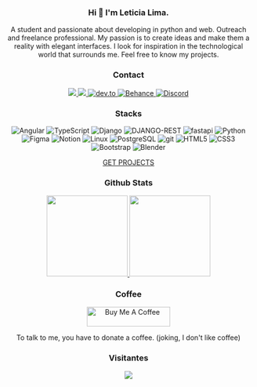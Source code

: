 
<div  align="center">

### Hi 👋 I'm Leticia Lima.

A student and passionate about developing in python and web. Outreach and freelance professional. My passion is to create ideas and make them a reality with elegant interfaces. I look for inspiration in the technological world that surrounds me. Feel free to know my projects.
<br>

### Contact

<p>  
  <a href="https://leticialima.vercel.app"target="_blank">
    <img src="https://img.shields.io/badge/Portfolio-00BB00?style=flat"/>
  </a> 
  <a href="https://www.youtube.com/channel/UCyPwE2HDDO_GCLzQHuXVH-g"target="_blank">
    <img src="https://img.shields.io/badge/YouTube-FF0000?style=flat&logo=youtube&logoColor=white"/>
  </a>
  <a href="https://dev.to/eticialima"target="_blank">
    <img alt="dev.to" src="https://img.shields.io/badge/dev.to-0A0A0A?style=flat&logo=devdotto&logoColor=white"/>
  </a>   
  <a href="https://www.behance.net/eticialima"target="_blank">
    <img alt="Behance" src="https://img.shields.io/badge/-Behance-blue?style=flat&logo=behance&logoColor=white"/>
  </a>
  <a href="https://www.instagram.com/eticialima/" target="_blank" >
    <img alt="Discord" src="https://img.shields.io/badge/Instagram-E4405F?style=flat&logo=instagram&logoColor=white"/>
  </a> 
</p>

### Stacks

<p> 
  <img alt="Angular" src="https://img.shields.io/badge/Angular-DD0031?style=flat&logo=angular&logoColor=white"/> 
  <img alt="TypeScript" src="https://img.shields.io/badge/TypeScript-007ACC?style=flat&logo=typescript&logoColor=white"/> 
  <img alt="Django" src="https://img.shields.io/badge/Django-092E20?style=flat&logo=django&logoColor=green"/>
  <img alt="DJANGO-REST" src="https://img.shields.io/badge/django%20rest-ff1709?style=flat&logo=django&logoColor=white"/> 
  <img alt="fastapi" src="https://img.shields.io/badge/fastapi-109989?style=flat&logo=FASTAPI&logoColor=white"/> 
  <img alt="Python" src="https://img.shields.io/badge/Python-FFD43B?style=flat&logo=python&logoColor=blue"/> 
  <img alt="Figma" src="https://img.shields.io/badge/Figma-F24E1E?style=flat&logo=figma&logoColor=white"/> 
  <img alt="Notion" src="https://img.shields.io/badge/Notion-000000?style=flat&logo=notion&logoColor=white"/> 
  <img alt="Linux" src="https://img.shields.io/badge/Linux-FCC624?style=flat&logo=linux&logoColor=black"/>  
  <img alt="PostgreSQL" src="https://img.shields.io/badge/PostgreSQL-316192?style=flat&logo=postgresql&logoColor=white"/>
  <img alt="git" src="https://img.shields.io/badge/Git-F05032?style=flat&logo=git&logoColor=white"/> 
  <img alt="HTML5" src="https://img.shields.io/badge/HTML5-E34F26?style=flat&logo=html5&logoColor=white"/>
  <img alt="CSS3" src="https://img.shields.io/badge/CSS3-1572B6?style=flat&logo=css3&logoColor=white"/>  
  <img alt="Bootstrap" src="https://img.shields.io/badge/Bootstrap-563D7C?style=flat&logo=bootstrap&logoColor=white"/>  
  <img alt="Blender" src="https://img.shields.io/badge/blender-%23F5792A.svg?style=flat&logo=blender&logoColor=white"/> 
</p> 

  <a href="https://djangoprojects.up.railway.app/">GET PROJECTS</a>

### Github Stats

<a href="#">
  <img src="https://github-readme-stats.vercel.app/api?username=eticialima&show_icons=true&count_private=true&theme=moltack" height="165">
  <img src="https://github-readme-stats.vercel.app/api/top-langs/?username=eticialima&layout=compact&theme=moltack&hide=css,html" height = "165"> 
</a>

### Coffee

<a href="https://www.buymeacoffee.com/leticialima" target="_blank">
 <img  src="https://cdn.buymeacoffee.com/buttons/default-red.png" alt="Buy Me A Coffee" height="40" width="170">
</a> 
<p>To talk to me, you have to donate a coffee. (joking, I don't like coffee)</p>   
   
   
### Visitantes 
![](https://visitor-badge.glitch.me/badge?page_id=eticialima)
<br>
</div>
